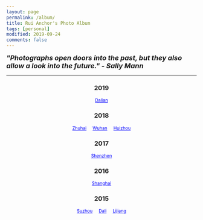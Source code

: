 ```yaml
---
layout: page
permalink: /album/
title: Rui Anchor's Photo Album
tags: [personal]
modified: 2019-09-24
comments: false
---
```


<strong><i><font size = "+1">"Photographs open doors into the past, but they also allow a look into the future."  - Sally Mann</font></i></strong>

----

<center>
<h3>2019</h3>
<small>
<a href="2019/0914-dalian" style="color:rgb(0,0,255)">Dalian</a><br>
</small>

<h3>2018</h3>
<small>
<a href="2018/0120-zhuhai" style="color:rgb(0,0,255)">Zhuhai</a> &nbsp; &nbsp;
<a href="2018/0127-wuhan" style="color:rgb(0,0,255)">Wuhan</a> &nbsp; &nbsp;
<a href="2018/0403-huizhou" style="color:rgb(0,0,255)">Huizhou</a><br>
</small>

<h3>2017</h3>
<small>
<a href="2017/1224-shenzhen" style="color:rgb(0,0,255)">Shenzhen</a><br>
</small>

<h3>2016</h3>
<small>
<a href="2016/1214-shanghai" style="color:rgb(0,0,255)">Shanghai</a><br>
</small>

<h3>2015</h3>
<small>
<a href="2015/0620-suzhou" style="color:rgb(0,0,255)">Suzhou</a> &nbsp; &nbsp;
<a href="2015/0723-dali" style="color:rgb(0,0,255)">Dali</a> &nbsp; &nbsp;
<a href="2015/0728-lijiang" style="color:rgb(0,0,255)">Lijiang</a><br>
</small>

</center>
